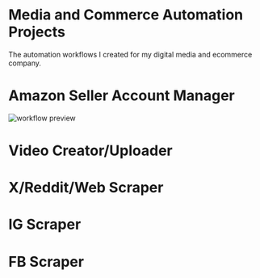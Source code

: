 # Media and Commerce Automation Projects
The automation workflows I created for my digital media and ecommerce company.

# Amazon Seller Account Manager
![workflow preview]([https://www.dropbox.com/scl/fi/dmlkjhj9n05enn4l8gg8r/Amazon-Seller-Account-Manager.png?raw=1](https://www.dropbox.com/scl/fi/dmlkjhj9n05enn4l8gg8r/Amazon-Seller-Account-Manager.png?rlkey=5tf20bkxfb662lf3wbqh5ddy8&st=lisgupml&dl=1))
# Video Creator/Uploader

# X/Reddit/Web Scraper

# IG Scraper

# FB Scraper
